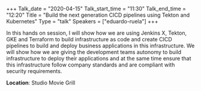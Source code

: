 +++
Talk_date = "2020-04-15"
Talk_start_time = "11:30"
Talk_end_time = "12:20"
Title = "Build the next generation CICD pipelines using Tekton and Kubernetes"
Type = "talk"
Speakers = ["eduardo-ruela"]
+++

In this hands on session, I will show how we are using Jenkins X, Tekton, GKE and Terraform to build infrastructure as code and create CICD pipelines to build and deploy business applications in this infrastructure. We will show how we are giving the development teams autonomy to build infrastructure to deploy their applications and at the same time ensure that this infrastructure follow company standards and are compliant with security requirements.

<b>Location</b>: Studio Movie Grill<br/>